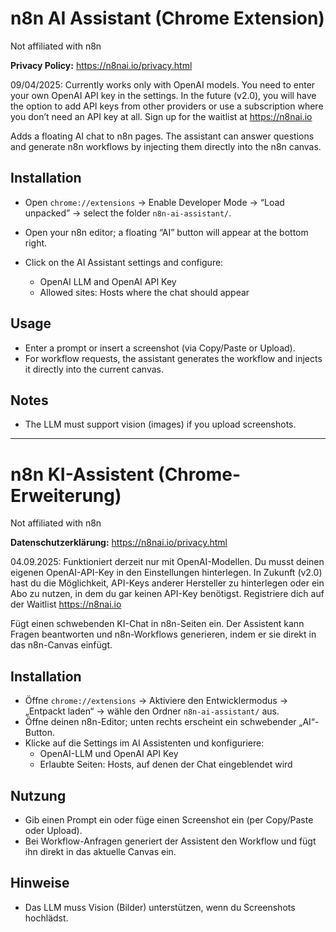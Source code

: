 # n8n AI Assistant (Chrome Extension)
Not affiliated with n8n

**Privacy Policy:** https://n8nai.io/privacy.html

09/04/2025: Currently works only with OpenAI models. You need to enter your own OpenAI API key in the settings.
In the future (v2.0), you will have the option to add API keys from other providers or use a subscription where you don’t need an API key at all. Sign up for the waitlist at https://n8nai.io

Adds a floating AI chat to n8n pages. The assistant can answer questions and generate n8n workflows by injecting them directly into the n8n canvas.

## Installation

* Open `chrome://extensions` → Enable Developer Mode → “Load unpacked” → select the folder `n8n-ai-assistant/`.
* Open your n8n editor; a floating “AI” button will appear at the bottom right.
* Click on the AI Assistant settings and configure:

  * OpenAI LLM and OpenAI API Key
  * Allowed sites: Hosts where the chat should appear

## Usage

* Enter a prompt or insert a screenshot (via Copy/Paste or Upload).
* For workflow requests, the assistant generates the workflow and injects it directly into the current canvas.

## Notes

* The LLM must support vision (images) if you upload screenshots.

---

# n8n KI-Assistent (Chrome-Erweiterung)
Not affiliated with n8n

**Datenschutzerklärung:** https://n8nai.io/privacy.html

04.09.2025: Funktioniert derzeit nur mit OpenAI-Modellen. Du musst deinen eigenen OpenAI-API-Key in den Einstellungen hinterlegen.
In Zukunft (v2.0) hast du die Möglichkeit, API-Keys anderer Hersteller zu hinterlegen oder ein Abo zu nutzen, in dem du gar keinen API-Key benötigst. Registriere dich auf der Waitlist https://n8nai.io

Fügt einen schwebenden KI-Chat in n8n-Seiten ein. Der Assistent kann Fragen beantworten und n8n-Workflows generieren, indem er sie direkt in das n8n-Canvas einfügt.

## Installation

* Öffne `chrome://extensions` → Aktiviere den Entwicklermodus → „Entpackt laden“ → wähle den Ordner `n8n-ai-assistant/` aus.
* Öffne deinen n8n-Editor; unten rechts erscheint ein schwebender „AI“-Button.
* Klicke auf die Settings im AI Assistenten und konfiguriere:
  * OpenAI-LLM und OpenAI API Key
  * Erlaubte Seiten: Hosts, auf denen der Chat eingeblendet wird 



## Nutzung

* Gib einen Prompt ein oder füge einen Screenshot ein (per Copy/Paste oder Upload).
* Bei Workflow-Anfragen generiert der Assistent den Workflow und fügt ihn direkt in das aktuelle Canvas ein.

## Hinweise

* Das LLM muss Vision (Bilder) unterstützen, wenn du Screenshots hochlädst.
